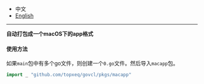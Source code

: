 * 中文   
* [English](README.en-US.md)   

----

**自动打包成一个macOS下的app格式**

#### 使用方法

如果`main`包中有多个go文件，则创建一个`0.go`文件。然后导入`macapp`包。

```go
import _ "github.com/topxeq/govcl/pkgs/macapp"
```

